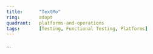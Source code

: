```yaml
---
title:      "TextMo"
ring:       adopt
quadrant:   platforms-and-operations
tags:       [Testing, Functional Testing, Platforms]
---
```

...